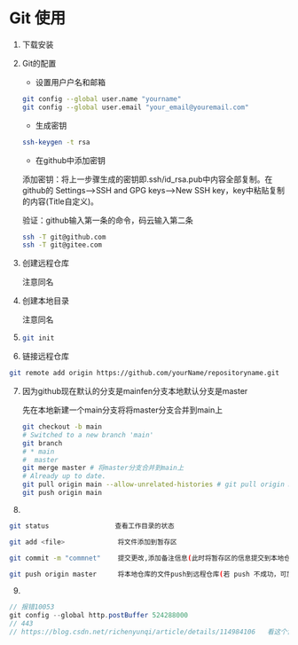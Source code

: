 # Git 使用

1. 下载安装

2. Git的配置

   * 设置用户户名和邮箱

   ```sh
   git config --global user.name "yourname"
   git config --global user.email "your_email@youremail.com"
   ```

   * 生成密钥

   ```sh
   ssh-keygen -t rsa
   ```

   * 在github中添加密钥

   添加密钥：将上一步骤生成的密钥即.ssh/id_rsa.pub中内容全部复制。在github的 Settings-->SSH and GPG keys-->New SSH key，key中粘贴复制的内容(Title自定义)。

   验证：github输入第一条的命令，码云输入第二条

   ```sh
   ssh -T git@github.com
   ssh -T git@gitee.com
   ```

3. 创建远程仓库

   注意同名

4. 创建本地目录

   注意同名

5. ```sh
   git init
   ```

6. 链接远程仓库

```sh
git remote add origin https://github.com/yourName/repositoryname.git
```

7. 因为github现在默认的分支是mainfen分支本地默认分支是master

   先在本地新建一个main分支将将master分支合并到main上

   ```sh
   git checkout -b main
   # Switched to a new branch 'main'
   git branch
   # * main
   #  master
   git merge master # 将master分支合并到main上
   # Already up to date.
   git pull origin main --allow-unrelated-histories # git pull origin main会报错：refusing to merge unrelated histories
   git push origin main
   ```

8. 

```sh
git status　　　　　　　　　　查看工作目录的状态

git add <file>　　　　　　　　将文件添加到暂存区

git commit -m "commnet" 　　提交更改,添加备注信息(此时将暂存区的信息提交到本地仓库)

git push origin master 　　 将本地仓库的文件push到远程仓库(若 push 不成功，可加 -f 进行强推操作)
```

9. 

```java
// 报错10053
git config --global http.postBuffer 524288000
// 443
// https://blog.csdn.net/richenyunqi/article/details/114984106   看这个博客
```

